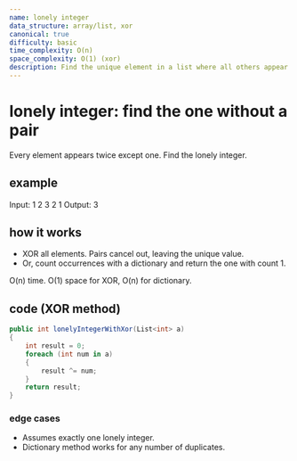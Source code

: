 ```yaml
---
name: lonely integer
data_structure: array/list, xor
canonical: true
difficulty: basic
time_complexity: O(n)
space_complexity: O(1) (xor)
description: Find the unique element in a list where all others appear twice.
---
```


# lonely integer: find the one without a pair

Every element appears twice except one. Find the lonely integer.

## example

Input: 1 2 3 2 1
Output: 3

## how it works

- XOR all elements. Pairs cancel out, leaving the unique value.
- Or, count occurrences with a dictionary and return the one with count 1.

O(n) time. O(1) space for XOR, O(n) for dictionary.

## code (XOR method)

```csharp
public int lonelyIntegerWithXor(List<int> a)
{
    int result = 0;
    foreach (int num in a)
    {
        result ^= num;
    }
    return result;
}
```

### edge cases

- Assumes exactly one lonely integer.
- Dictionary method works for any number of duplicates.
